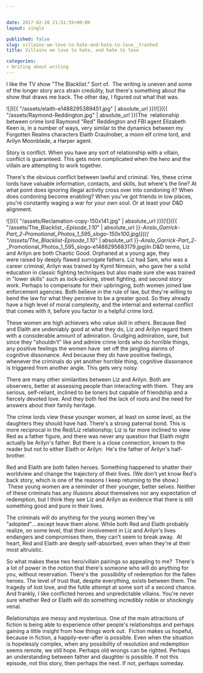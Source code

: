 ```yaml
---


date: 2017-02-28 21:51:55+00:00
layout: single

published: false
slug: villains-we-love-to-hate-and-hate-to-love__trashed
title: Villains we love to hate, and hate to love

categories:
- Writing about writing
---
```


I like the TV show "The Blacklist." Sort of.  The writing is uneven and some of the longer story arcs strain credulity, but there's something about the show that draws me back. The other day, I figured out what that was.

![]({{ "/assets/elaith-e1488295389451.jpg" | absolute_url }})![]({{ "/assets/Raymond-Reddington.jpg" | absolute_url }})The  relationship between crime lord Raymond "Red" Reddington and FBI agent Elizabeth Keen is, in a number of ways, very similar to the dynamics between my Forgotten Realms characters Elaith Craulnober, a moon elf crime lord, and Arilyn Moonblade, a Harper agent.

Story is conflict. When you have any sort of relationship with a villain, conflict is guaranteed. This gets more complicated when the hero and the villain are attempting to work together.

There's the obvious conflict between lawful and criminal. Yes, these crime lords have valuable information, contacts, and skills, but where's the line? At what point does ignoring illegal activity cross over into condoning it? When does condoning become enabling? When you've got friends in low places, you're constantly waging a war for your own soul. Or at least your D&D alignment.

![]({{ "/assets/Reclamation-copy-150x141.jpg" | absolute_url }})[![]({{ "/assets/The_Blacklist_-_Episode_1.10_" | absolute_url }}-_Anslo_Garrick_-_Part_2_-_Promotional_Photos_1_595_slogo-150x100.jpg)]({{ "/assets/The_Blacklist_-_Episode_1.10_" | absolute_url }}-_Anslo_Garrick_-_Part_2_-_Promotional_Photos_1_595_slogo-e1488295683179.jpg)In D&D terms, Liz and Arilyn are both Chaotic Good. Orphaned at a young age, they were raised by deeply flawed surrogate fathers. Liz had Sam, who was a career criminal, Arilyn was trained by Kymil Nimesin, who gave her a solid education in classic fighting techniques but also made sure she was trained in "lower skills" such as lock-picking, street fighting, and second story work. Perhaps to compensate for their upbringing, both women joined law enforcement agencies. Both believe in the rule of law, but they're willing to bend the law for what they perceive to be a greater good. So they already have a high level of moral complexity, and the internal and external conflict that comes with it, before you factor in a helpful crime lord.

These women are high achievers who value skill in others. Because Red and Elaith are undeniably good at what they do, Liz and Arilyn regard them with a considerable amount of admiration. Grudging admiration, sure, but since they "shouldn't" like and admire crime lords who do horrible things, any positive feelings the women have  set off the jangling alarms of cognitive dissonance. And because they _do_ have positive feelings, whenever the criminals do yet another horrible thing, cognitive dissonance is triggered from another angle. This gets very noisy.

There are many other similarities between Liz and Arilyn. Both are observers, better at assessing people than interacting with them.  They are serious, self-reliant, inclined to be loners but capable of friendship and a fiercely devoted love. And they both feel the lack of roots and the need for answers about their family heritage.

The crime lords view these younger women, at least on some level, as the daughters they should have had. There's a strong paternal bond. This is more reciprocal in the Red/Liz relationship; Liz is far more inclined to view Red as a father figure, and there was never any question that Elaith might actually be Arilyn's father. But there is a close connection, known to the reader but not to either Elaith or Arilyn:  He's the father of Arilyn's half-brother. 

Red and Elaith are both fallen heroes. Something happened to shatter their worldview and change the trajectory of their lives. (We don't yet know Red's back story, which is one of the reasons I keep returning to the show.)  These young women are a reminder of their younger, better selves. Neither of these criminals has any illusions about themselves nor any expectation of redemption, but I think they see Liz and Arilyn as evidence that there is still something good and pure in their lives.

The criminals will do anything for the young women they've "adopted"....except leave them alone. While both Red and Elaith probably realize, on some level, that their involvement in Liz and Arilyn's lives endangers and compromises them, they can't seem to break away.  At heart, Red and Elaith are deeply self-absorbed, even when they're at their most altruistic.

So what makes these two hero/villain pairings so appealing to me?  There's a lot of power in the notion that there's someone who will do anything for you, without reservation. There's the  possibility of redemption for the fallen heroes. The level of trust that, despite everything, exists between them. The tragedy of lost love, and the futile attempt at some sort of a second chance. And frankly, I like conflicted heroes and unpredictable villains. You're never sure whether Red or Elaith will do something incredibly noble or shockingly venal.

Relationships are messy and mysterious. One of the main attractions of fiction is being able to experience other people's relationships and perhaps gaining a little insight from how things work out.  Fiction makes us hopeful, because in fiction, a happily-ever-after is possible. Even when the situation is hopelessly complex, when any possibility of resolution and redemption seems remote, we still hope. Perhaps old wrongs can be righted. Perhaps an understanding between father and daughter is possible. If not this episode, not this story, then perhaps the next. If not, perhaps someday.
